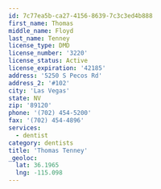 ```yaml
---
id: 7c77ea5b-ca27-4156-8639-7c3c3ed4b888
first_name: Thomas
middle_name: Floyd
last_name: Tenney
license_type: DMD
license_number: '3220'
license_status: Active
license_expiration: '42185'
address: '5250 S Pecos Rd'
address_2: '#102'
city: 'Las Vegas'
state: NV
zip: '89120'
phone: '(702) 454-5200'
fax: '(702) 454-4896'
services:
  - dentist
category: dentists
title: 'Thomas Tenney'
_geoloc:
  lat: 36.1965
  lng: -115.098
---
```

